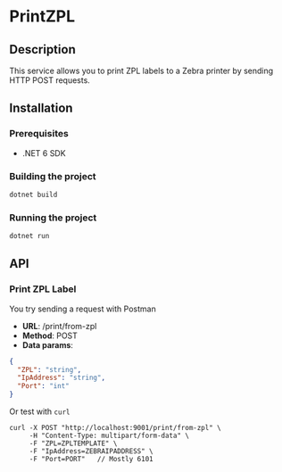 # PrintZPL

## Description
This service allows you to print ZPL labels to a Zebra printer by sending HTTP POST requests.

## Installation
### Prerequisites
- .NET 6 SDK

### Building the project

```bash
dotnet build
```

### Running the project
```bash
dotnet run
```

## API
### Print ZPL Label

You try sending a request with Postman

- **URL**: /print/from-zpl
- **Method**: POST
- **Data params**:
```json
{
  "ZPL": "string",
  "IpAddress": "string",
  "Port": "int"
}
```
Or test with `curl`

```curl
curl -X POST "http://localhost:9001/print/from-zpl" \
     -H "Content-Type: multipart/form-data" \
     -F "ZPL=ZPLTEMPLATE" \
     -F "IpAddress=ZEBRAIPADDRESS" \
     -F "Port=PORT"   // Mostly 6101
```

